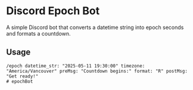 # Discord Epoch Bot

A simple Discord bot that converts a datetime string into epoch seconds and formats a countdown.

## Usage

```slash
/epoch datetime_str: "2025-05-11 19:30:00" timezone: "America/Vancouver" preMsg: "Countdown begins:" format: "R" postMsg: "Get ready!"
# epochBot

